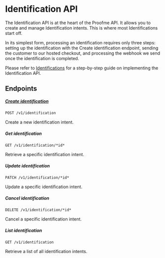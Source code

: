 # Identification API

The Identification API is at the heart of the Proofme API. It allows you to create and manage Identification intents. This is where most Identifications start off.

In its simplest form, processing an identification requires only three steps: setting up the identification with the Create identification endpoint, sending the customer to our hosted checkout, and processing the webhook we send once the identification is completed.

Please refer to [Identifications](intro_identifications.md) for a step-by-step guide on implementing the Identification API.

## Endpoints

##### [Create identification](v1_id_api_create_request.md)
`POST /v1/identification`

Create a new identification intent.

##### Get identification
`GET /v1/identification/*id*`

Retrieve a specific identification intent.

##### Update identification
`PATCH /v1/identification/*id*`

Update a specific identification intent.

##### Cancel identification
`DELETE /v1/identification/*id*`

Cancel a specific identification intent.

##### List identification
`GET /v1/identification`

Retrieve a list of all identification intents.
